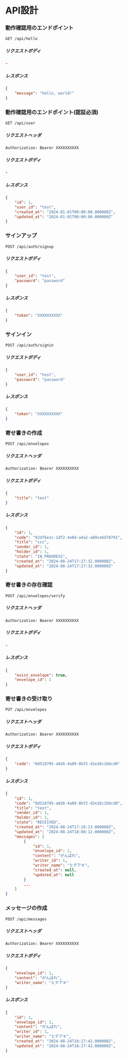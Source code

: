 # API設計

### 動作確認用のエンドポイント

```
GET /api/hello
```

##### リクエストボディ

```json
-
```

##### レスポンス

```json
{
    "message": "hello, world!"
}
```

### 動作確認用のエンドポイント(認証必須)

```
GET /api/user
```

##### リクエストヘッダ

```
Authorization: Bearer XXXXXXXXXX
```

##### リクエストボディ

```json
-
```

##### レスポンス

```json
{
    "id": 1,
    "user_id": "test",
    "created_at": "2024-01-01T00:00:00.000000Z",
    "updated_at": "2024-01-01T00:00:00.000000Z"
}
```

### サインアップ

```
POST /api/auth/signup
```

##### リクエストボディ

```json
{
    "user_id": "test",
    "password": "password"
}
```

##### レスポンス

```json
{
    "token": "XXXXXXXXXX"
}
```

### サインイン

```
POST /api/auth/signin
```

##### リクエストボディ

```json
{
    "user_id": "test",
    "password": "password"
}
```

##### レスポンス

```json
{
    "token": "XXXXXXXXXX"
}
```

### 寄せ書きの作成

```
POST /api/envelopes
```

##### リクエストヘッダ

```
Authorization: Bearer XXXXXXXXXX
```

##### リクエストボディ

```json
{
    "title": "test"
}
```

##### レスポンス

```json
{
    "id": 1,
    "code": "82d76e1c-1df2-4e0d-a4a2-a89ce6d70791",
    "title": "ccc",
    "sender_id": 1,
    "holder_id": 1,
    "state": "IN_PROGRESS",
    "created_at": "2024-08-24T17:27:32.000000Z",
    "updated_at": "2024-08-24T17:27:32.000000Z"
}
```

### 寄せ書きの存在確認

```
POST /api/envelopes/verify
```

##### リクエストヘッダ

```
Authorization: Bearer XXXXXXXXXX
```

##### リクエストボディ

```json
-
```

##### レスポンス

```json
{
    "exist_envelope": true,
    "envelope_id": 1
}
```

### 寄せ書きの受け取り

```
PUT /api/envelopes
```

##### リクエストヘッダ

```
Authorization: Bearer XXXXXXXXXX
```

##### リクエストボディ

```json
{
    "code": "0d518795-a026-4a89-8bf2-d2e16c1b6cd0"
}
```

##### レスポンス

```json
{
    "id": 1,
    "code": "0d518795-a026-4a89-8bf2-d2e16c1b6cd0",
    "title": "test",
    "sender_id": 1,
    "holder_id": 1,
    "state": "RECEIVED",
    "created_at": "2024-08-24T17:26:13.000000Z",
    "updated_at": "2024-08-24T18:08:12.000000Z",
    "messages": [
        {
            "id": 1,
            "envelope_id": 1,
            "content": "がんばれ",
            "writer_id": 1,
            "writer_name": "ヒデアキ",
            "created_at": null,
            "updated_at": null
        }
        ...
    ]
}
```

### メッセージの作成

```
POST /api/messages
```

##### リクエストヘッダ

```
Authorization: Bearer XXXXXXXXXX
```

##### リクエストボディ

```json
{
    "envelope_id": 1,
    "content": "がんばれ",
    "writer_name": "ヒデアキ"
}
```

##### レスポンス

```json
{
    "id": 1,
    "envelope_id": 1,
    "content": "がんばれ",
    "writer_id": 1,
    "writer_name": "ヒデアキ",
    "created_at": "2024-08-24T18:27:42.000000Z",
    "updated_at": "2024-08-24T18:27:42.000000Z",
}
```
